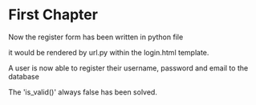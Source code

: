 # First Chapter

Now the register form has been written in python file

it would be rendered by url.py within the login.html template.

A user is now able to register their username, password and email to the database

The 'is\_valid\(\)' always false has been solved.

